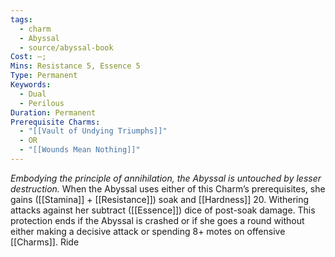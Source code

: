 ```yaml
---
tags:
  - charm
  - Abyssal
  - source/abyssal-book
Cost: —;
Mins: Resistance 5, Essence 5
Type: Permanent
Keywords:
  - Dual
  - Perilous
Duration: Permanent
Prerequisite Charms:
  - "[[Vault of Undying Triumphs]]"
  - OR
  - "[[Wounds Mean Nothing]]"
---
```

*Embodying the principle of annihilation, the Abyssal is untouched by lesser destruction.*
When the Abyssal uses either of this Charm’s prerequisites, she gains ([[Stamina]] + [[Resistance]]) soak and [[Hardness]] 20. Withering attacks against her subtract ([[Essence]]) dice of post-soak damage.
This protection ends if the Abyssal is crashed or if she goes a round without either making a decisive attack or spending 8+ motes on offensive [[Charms]].
Ride